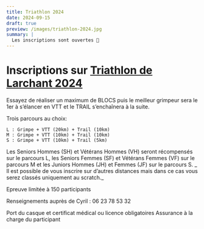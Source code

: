 ```yaml
---
title: Triathlon 2024
date: 2024-09-15
draft: true
preview: /images/triathlon-2024.jpg
summary: |
  Les inscriptions sont ouvertes 🥳
---
```


# Inscriptions sur [Triathlon de Larchant 2024](https://larchant-animation.s2.yapla.com/fr/event-58468)[](https://www.chronoteam.org/lyrican-trail-2024/)


Essayez de réaliser un maximum de BLOCS puis le meilleur grimpeur sera le 1er à s’élancer en VTT et le TRAIL s’enchaînera à la suite.

Trois parcours au choix:

    L : Grimpe + VTT (20km) + Trail (10km)
    M : Grimpe + VTT (10km) + Trail (10km)
    S : Grimpe + VTT (10km) + Trail (5km)

Les Seniors Hommes (SH) et Vétérans Hommes (VH) seront récompensés sur le parcours L, les Seniors Femmes (SF) et Vétérans Femmes (VF) sur le parcours M et les Juniors Hommes (JH) et Femmes (JF) sur le parcours S. _ Il est possible de vous inscrire sur d’autres distances mais dans ce cas vous serez classés uniquement au scratch._

Epreuve limitée à 150 participants

Renseignements auprès de Cyril : 06 23 78 53 32

Port du casque et certificat médical ou licence obligatoires Assurance à la charge du participant

